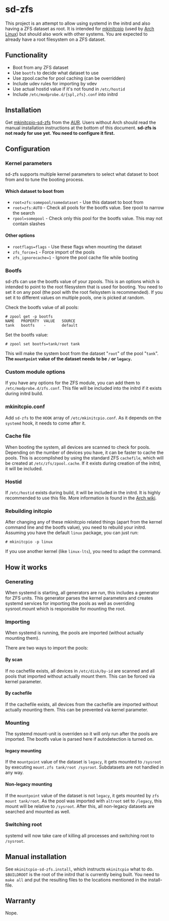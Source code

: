 # sd-zfs

This project is an attempt to allow using systemd in the initrd and also having a ZFS dataset as root.
It is intended for [mkinitcpio](https://git.archlinux.org/mkinitcpio.git/) (used by [Arch Linux](https://www.archlinux.org/)) but should also work with other systems.
You are expected to already have a root filesystem on a ZFS dataset.

## Functionality
- Boot from any ZFS dataset
- Use `bootfs` to decide what dataset to use
- Use zpool.cache for pool caching (can be overridden)
- Include udev rules for importing by vdev
- Use actual hostid value if it's not found in `/etc/hostid`
- Include `/etc/modprobe.d/{spl,zfs}.conf` into initrd

## Installation
Get [mkinitcpio-sd-zfs](https://aur.archlinux.org/packages/mkinitcpio-sd-zfs/) from the [AUR](https://wiki.archlinux.org/index.php/Arch_User_Repository). Users without Arch should read the manual installation instructions at the bottom of this document. **sd-zfs is not ready for use yet. You need to configure it first.**

## Configuration

### Kernel parameters
sd-zfs supports multiple kernel parameters to select what dataset to boot from and to tune the booting process.

#### Which dataset to boot from
- `root=zfs:somepool/somedataset` - Use this dataset to boot from
- `root=zfs:AUTO` - Check all pools for the bootfs value. See rpool to narrow the search
- `rpool=somepool` - Check only this pool for the bootfs value. This may not contain slashes

#### Other options
- `rootflags=flags` - Use these flags when mounting the dataset
- `zfs_force=1` - Force import of the pools
- `zfs_ignorecache=1` - Ignore the pool cache file while booting

### Bootfs
sd-zfs can use the bootfs value of your zpools. This is an options which is intended to point to the root filesystem that is used for booting. You need to set it on any pool (the pool with the root fielsystem is recommended). If you set it to different values on multiple pools, one is picked at random.

Check the bootfs value of all pools:
```
# zpool get -p bootfs
NAME   PROPERTY  VALUE   SOURCE
tank   bootfs    -       default
```

Set the bootfs value:
```
# zpool set bootfs=tank/root tank
```

This will make the system boot from the dataset "`root`" of the pool "`tank`". **The `mountpoint` value of the dataset needs to be `/` or `legacy`.**

### Custom module options
If you have any options for the ZFS module, you can add them to `/etc/modprobe.d/zfs.conf`. This file will be included into the initrd if it exists during initrd build.

### mkinitcpio.conf
Add `sd-zfs` to the `HOOK` array of `/etc/mkinitcpio.conf`. As it depends on the `systemd` hook, it needs to come after it.

### Cache file
When booting the system, all devices are scanned to check for pools. Depending on the number of devices you have, it can be faster to cache the pools. This is accomplished by using the standard ZFS `cachefile`, which will be created at `/etc/zfs/zpool.cache`. If it exists during creation of the initrd, it will be included.

### Hostid
If `/etc/hostid` exists during build, it will be included in the initrd. It is highly recommended to use this file. More information is found in the [Arch wiki](https://wiki.archlinux.org/index.php/Installing_Arch_Linux_on_ZFS#After_the_first_boot).

### Rebuilding initcpio
After changing any of these mkinitcpio related things (apart from the kernel command line and the bootfs value), you need to rebuild your initrd. Assuming you have the default `linux` package, you can just run:
```
# mkinitcpio -p linux
```
If you use another kernel (like `linux-lts`), you need to adapt the command.

## How it works

### Generating
When systemd is starting, all generators are run, this includes a generator for ZFS units.
This generator parses the kernel parameters and creates systemd services for importing the pools as well as overriding sysroot.mount which is responsible for mounting the root.

### Importing
When systemd is running, the pools are imported (without actually mounting them).

There are two ways to import the pools:

#### By scan
If no cachefile exists, all devices in `/etc/disk/by-id` are scanned and all pools that imported without actually mount them.
This can be forced via kernel parameter.

#### By cachefile
If the cachefile exists, all devices from the cachefile are imported without actually mounting them.
This can be prevented via kernel parameter.

### Mounting
The systemd mount-unit is overriden so it will only run after the pools are imported.
The bootfs value is parsed here if autodetection is turned on.

#### legacy mounting
If the `mountpoint` value of the dataset is `legacy`, it gets mounted to `/sysroot` by executing `mount.zfs tank/root /sysroot`. Subdatasets are not handled in any way.

#### Non-legacy mounting
If the `mountpoint` value of the dataset is not `legacy`, it gets mounted by `zfs mount tank/root`. As the pool was imported with `altroot` set to `/legacy`, this mount will be relative to `/sysroot`. After this, all non-legacy datasets are searched and mounted as well.

### Switching root
systemd will now take care of killing all processes and switching root to `/sysroot`.

## Manual installation
See `mkinitcpio-sd-zfs.install`, which instructs `mkinitcpio` what to do.
`$BUILDROOT` is the root of the initrd that is currently being built.
You need to `make all` and put the resulting files to the locations mentioned in the install-file.

## Warranty
Nope.
